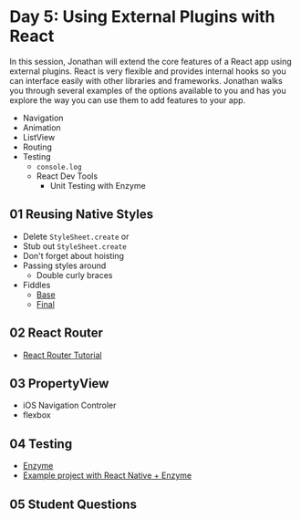 Day 5: Using External Plugins with React
====

In this session, Jonathan will extend the core features of a React app using external plugins. React is very flexible and provides internal hooks so you can interface easily with other libraries and frameworks. Jonathan walks you through several examples of the options available to you and has you explore the way you can use them to add features to your app.

* Navigation
* Animation
* ListView
* Routing
* Testing
	* `console.log`
  * React Dev Tools
	* Unit Testing with Enzyme

## 01 Reusing Native Styles

* Delete `StyleSheet.create` or
* Stub out `StyleSheet.create`
* Don't forget about hoisting
* Passing styles around
  * Double curly braces
* Fiddles
  * [Base](https://jsfiddle.net/69z2wepo/)
  * [Final](https://jsfiddle.net/jonathanstark/69z2wepo/38497/)

## 02 React Router

* [React Router Tutorial](https://github.com/reactjs/react-router-tutorial)

## 03 PropertyView

* iOS Navigation Controler
* flexbox

## 04 Testing

* [Enzyme](http://airbnb.io/enzyme/index.html)
* [Example project with React Native + Enzyme](https://github.com/lelandrichardson/enzyme-example-react-native)

## 05 Student Questions
